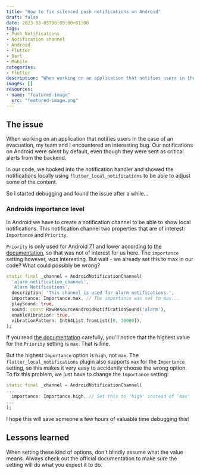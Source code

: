 ```yaml
---
title: "How to fix silenced push notifications on Android"
draft: false
date: 2023-03-05T06:00:00+01:00
tags: 
- Push Notifications
- Notification channel
- Android
- Flutter
- Dart
- Mobile
categories:
- Flutter
description: "When working on an application that notifies users in the case of an evacuation, my team and I encountered an interesting bug. Other developers are probably going to run into the same issue, so here's how to fix it."
images: []
resources:
- name: "featured-image"
  src: "featured-image.png"
---
```


<!--more-->

## The issue

When working on an application that notifies users in the case of an evacuation, my team and I encountered an interesting bug. Our notifications on Android were *silent* by default, even though they were sent as critical alerts from the backend.

In our code, we hooked into the notification handler and showed the notifications locally using `flutter_local_notifications` to be able to adjust some of the content.

So I started debugging and found the issue after a while...

### Androids importance level

In Android we have to create a notification channel to be able to show local notifications. This notification channel two properties that are of interest: `Importance` and `Priority`.

`Priority` is only used for Android 7.1 and lower according to [the documentation](https://developer.android.com/develop/ui/views/notifications/channels#importance), so that was not of interest for us here. The `importance` setting however, *was* interesting. But wait - we already set this to max in our code? What could possibly be wrong?

```dart
static final _channel = AndroidNotificationChannel(
  'alarm_notification_channel',
  'Alarm Notifications',
  description: 'This channel is used for alarm notifications.',
  importance: Importance.max, // The importance was set to max...
  playSound: true,
  sound: const RawResourceAndroidNotificationSound('alarm'),
  enableVibration: true,
  vibrationPattern: Int64List.fromList([0, 30000]),
);
```

If you read [the documentation](https://developer.android.com/develop/ui/views/notifications/channels#importance) carefully, you'll notice that the highest value for the `Priority` setting is `max`. That is fine.

But the highest `Importance` option is `high`, not `max`. The `flutter_local_notifications` plugin also supports `max` for the `Importance` setting, so this makes it very easy to accidently choose the wrong option. To fix this problem, we just have to change the `Importance` setting:

```dart
static final _channel = AndroidNotificationChannel(
...
  importance: Importance.high, // Set this to 'high' instead of 'max'
...
);
```

I hope this will save someone a few hours of valuable time debugging this!

## Lessons learned

When setting these kind of options, don't blindly assume what the value means. Always check out the official documentation to make sure the setting will do what you expect it to do.
